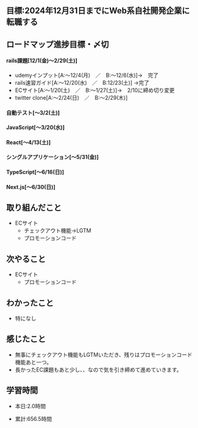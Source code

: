 
## 目標:2024年12月31日までにWeb系自社開発企業に転職する

## ロードマップ進捗目標・〆切
#### rails課題[12/1(金)～2/29(土)]
* udemyインプット[A:～12/4(月)　／　B:～12/6(水)]→　完了
* rails速習ガイド[A:～12/20(水)　／　B:12/23(土)]
→完了
* ECサイト[A:～1/20(土)　／　B:～1/27(土)]→　2/10に締め切り変更
* twitter clone[A:～2/24(日)　／　B:～2/29(木)]

#### 自動テスト[～3/2(土)]
#### JavaScript[～3/20(水)]
#### React[～4/13(土)]
#### シングルアプリケーション[～5/31(金)]
#### TypeScript[～6/16(日)]
#### Next.js[～6/30(日)]


## 取り組んだこと
- ECサイト
  - チェックアウト機能→LGTM
  - プロモーションコード

## 次やること
- ECサイト
  - プロモーションコード
  
## わかったこと
* 特になし
 
## 感じたこと
* 無事にチェックアウト機能もLGTMいただき、残りはプロモーションコード機能あと一つ。
* 長かったEC課題もあと少し、、なので気を引き締めて進めていきます。
  
## 学習時間
- 本日:2.0時間

- 累計:656.5時間
  
